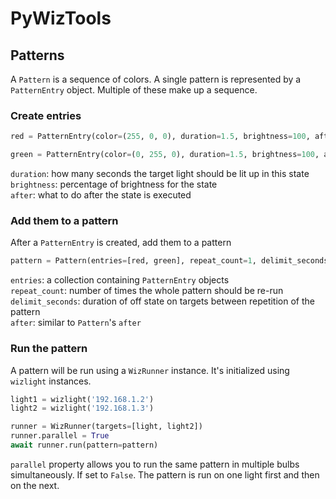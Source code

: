 # PyWizTools
## Patterns
A `Pattern` is a sequence of colors. A single pattern is represented by a `PatternEntry` object. Multiple of these make up a sequence.

### Create entries
```python
red = PatternEntry(color=(255, 0, 0), duration=1.5, brightness=100, after=PatternState.DO_NOTHING)

green = PatternEntry(color=(0, 255, 0), duration=1.5, brightness=100, after=PatternState.DO_NOTHING)
```
`duration`: how many seconds the target light should be lit up in this state  
`brightness`: percentage of brightness for the state  
`after`: what to do after the state is executed

### Add them to a pattern
After a `PatternEntry` is created, add them to a pattern
```python
pattern = Pattern(entries=[red, green], repeat_count=1, delimit_seconds=0.5)
```
`entries`: a collection containing `PatternEntry` objects  
`repeat_count`: number of times the whole pattern should be re-run  
`delimit_seconds`: duration of off state on targets between repetition of the pattern  
`after`: similar to `Pattern`'s `after`

### Run the pattern
A pattern will be run using a `WizRunner` instance. It's initialized using `wizlight` instances.
```python
light1 = wizlight('192.168.1.2')
light2 = wizlight('192.168.1.3')

runner = WizRunner(targets=[light, light2])
runner.parallel = True
await runner.run(pattern=pattern)
```

`parallel` property allows you to run the same pattern in multiple bulbs simultaneously. If set to `False`. The pattern is run on one light first and then on the next. 